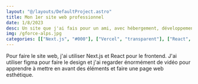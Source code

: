 ```yaml
---
layout: "@/layouts/DefaultProject.astro"
title: Mon 1er site web professionnel
date: 1/8/2023
desc: Un site que j'ai fais pour un ami, avec hébergement, développement backend et frontend (j'ai même fais le design !)
img: /gforce-alps.jpg
categories: [["Next.js", "#000"], ["Vercel", "transparent"], ["React", "#048"], ["Web", "#880"]]
---
```


Pour faire le site web, j'ai utiliser Next.js et React pour le frontend. J'ai utiliser figma pour faire le design et j'ai regarder énormément de vidéo pour apprendre à mettre en avant des éléments et faire une page web esthétique.
